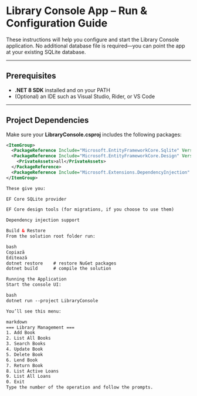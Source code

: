 # Library Console App – Run & Configuration Guide

These instructions will help you configure and start the Library Console application. No additional database file is required—you can point the app at your existing SQLite database.

---

## Prerequisites

- **.NET 8 SDK** installed and on your PATH  
- (Optional) an IDE such as Visual Studio, Rider, or VS Code  

---

## Project Dependencies

Make sure your **LibraryConsole.csproj** includes the following packages:

```xml
<ItemGroup>
  <PackageReference Include="Microsoft.EntityFrameworkCore.Sqlite" Version="8.0.0" />
  <PackageReference Include="Microsoft.EntityFrameworkCore.Design" Version="8.0.0">
    <PrivateAssets>all</PrivateAssets>
  </PackageReference>
  <PackageReference Include="Microsoft.Extensions.DependencyInjection" Version="8.0.0" />
</ItemGroup>

These give you:

EF Core SQLite provider

EF Core design tools (for migrations, if you choose to use them)

Dependency injection support

Build & Restore
From the solution root folder run:

bash
Copiază
Editează
dotnet restore    # restore NuGet packages
dotnet build      # compile the solution

Running the Application
Start the console UI:

bash
dotnet run --project LibraryConsole

You’ll see this menu:

markdown
=== Library Management ===
1. Add Book
2. List All Books
3. Search Books
4. Update Book
5. Delete Book
6. Lend Book
7. Return Book
8. List Active Loans
9. List All Loans
0. Exit
Type the number of the operation and follow the prompts.
